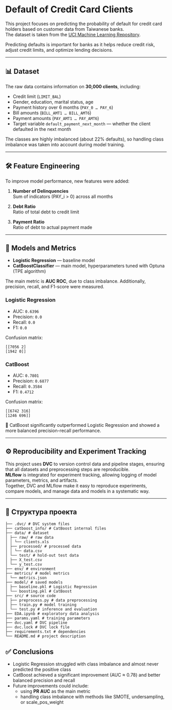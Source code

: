 # Default of Credit Card Clients

This project focuses on predicting the probability of default for credit card holders based on customer data from Taiwanese banks.  
The dataset is taken from the [UCI Machine Learning Repository](https://archive.ics.uci.edu/dataset/350/default+of+credit+card+clients).  

Predicting defaults is important for banks as it helps reduce credit risk, adjust credit limits, and optimize lending decisions.  

---

## 📊 Dataset

The raw data contains information on **30,000 clients**, including:  
- Credit limit (`LIMIT_BAL`)  
- Gender, education, marital status, age  
- Payment history over 6 months (`PAY_0 … PAY_6`)  
- Bill amounts (`BILL_AMT1 … BILL_AMT6`)  
- Payment amounts (`PAY_AMT1 … PAY_AMT6`)  
- Target variable `default_payment_next_month` — whether the client defaulted in the next month  

The classes are highly imbalanced (about 22% defaults), so handling class imbalance was taken into account during model training.  

---

## 🛠️ Feature Engineering

To improve model performance, new features were added:

1. **Number of Delinquencies**  
   Sum of indicators (PAY_i > 0) across all months  

2. **Debt Ratio**  
   Ratio of total debt to credit limit  

3. **Payment Ratio**  
   Ratio of debt to actual payment made  

---

## 🤖 Models and Metrics

- **Logistic Regression** — baseline model  
- **CatBoostClassifier** — main model, hyperparameters tuned with Optuna (TPE algorithm)  

The main metric is **AUC ROC**, due to class imbalance. Additionally, precision, recall, and F1-score were measured.  

### Logistic Regression
- AUC: `0.6396`  
- Precision: `0.0`  
- Recall: `0.0`  
- F1: `0.0`  

Confusion matrix:
```
[[7056 2]
[1942 0]]
```

### CatBoost
- AUC: `0.7801`  
- Precision: `0.6877`  
- Recall: `0.3584`  
- F1: `0.4712`  

Confusion matrix:
```
[[6742 316]
[1246 696]]
```

📌 CatBoost significantly outperformed Logistic Regression and showed a more balanced precision-recall performance.  

---

## ⚙️ Reproducibility and Experiment Tracking
This project uses **DVC** to version control data and pipeline stages, ensuring that all datasets and preprocessing steps are reproducible.  
**MLflow** is integrated for experiment tracking, allowing logging of model parameters, metrics, and artifacts.  
Together, DVC and MLflow make it easy to reproduce experiments, compare models, and manage data and models in a systematic way.  

---

## 📂 Структура проекта
```
├── .dvc/ # DVC system files
├── catboost_info/ # CatBoost internal files
├── data/ # dataset
│ ├── raw/ # raw data
│ │ └── clients.xls
│ ├── processed/ # processed data
│ │ └── data.csv
│ └── test/ # hold-out test data
│ ├── X_test.csv
│ └── y_test.csv
├── env/ # environment
├── metrics/ # model metrics
│ └── metrics.json
├── model/ # saved models
│ ├── baseline.pkl # Logistic Regression
│ └── boosting.pkl # CatBoost
├── src/ # source code
│ ├── preprocess.py # data preprocessing
│ ├── train.py # model training
│ └── test.py # inference and evaluation
├── EDA.ipynb # exploratory data analysis
├── params.yaml # training parameters
├── dvc.yaml # DVC pipeline
├── dvc.lock # DVC lock file
├── requirements.txt # dependencies
└── README.md # project description
```
## ✅ Conclusions

- Logistic Regression struggled with class imbalance and almost never predicted the positive class  
- CatBoost achieved a significant improvement (AUC ≈ 0.78) and better balanced precision and recall  
- Future improvements could include:  
  - using **PR AUC** as the main metric  
  - handling class imbalance with methods like SMOTE, undersampling, or scale_pos_weight
  